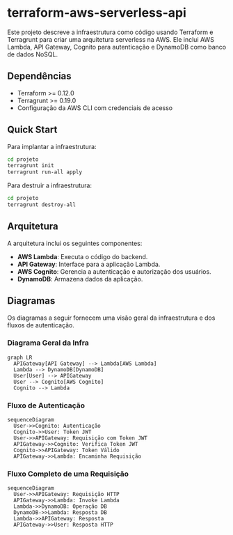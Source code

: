 # terraform-aws-serverless-api

Este projeto descreve a infraestrutura como código usando Terraform e Terragrunt para criar uma arquitetura serverless na AWS. Ele inclui AWS Lambda, API Gateway, Cognito para autenticação e DynamoDB como banco de dados NoSQL.

## Dependências
- Terraform >= 0.12.0
- Terragrunt >= 0.19.0
- Configuração da AWS CLI com credenciais de acesso

## Quick Start
Para implantar a infraestrutura:
```bash
cd projeto
terragrunt init
terragrunt run-all apply
```

Para destruir a infraestrutura:
```bash
cd projeto
terragrunt destroy-all
```

## Arquitetura
A arquitetura inclui os seguintes componentes:
- **AWS Lambda**: Executa o código do backend.
- **API Gateway**: Interface para a aplicação Lambda.
- **AWS Cognito**: Gerencia a autenticação e autorização dos usuários.
- **DynamoDB**: Armazena dados da aplicação.

## Diagramas

Os diagramas a seguir fornecem uma visão geral da infraestrutura e dos fluxos de autenticação.

### Diagrama Geral da Infra
```mermaid
graph LR
  APIGateway[API Gateway] --> Lambda[AWS Lambda]
  Lambda --> DynamoDB[DynamoDB]
  User[User] --> APIGateway
  User --> Cognito[AWS Cognito]
  Cognito --> Lambda
```

### Fluxo de Autenticação
```mermaid
sequenceDiagram
  User->>Cognito: Autenticação
  Cognito->>User: Token JWT
  User->>APIGateway: Requisição com Token JWT
  APIGateway->>Cognito: Verifica Token JWT
  Cognito->>APIGateway: Token Válido
  APIGateway->>Lambda: Encaminha Requisição
```

### Fluxo Completo de uma Requisição
```mermaid
sequenceDiagram
  User->>APIGateway: Requisição HTTP
  APIGateway->>Lambda: Invoke Lambda
  Lambda->>DynamoDB: Operação DB
  DynamoDB->>Lambda: Resposta DB
  Lambda->>APIGateway: Resposta
  APIGateway->>User: Resposta HTTP
```

